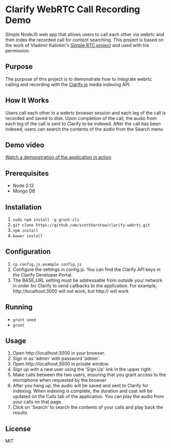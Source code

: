 # Clarify WebRTC Call Recording Demo
Simple NodeJS web app that allows users to call each other via webrtc and then index the recorded call for content searching.  This project is based on the work of Vladimir Kalinkin's [Simple RTC project](https://github.com/cylon-v/simple_rtc) and used with his permission.

## Purpose
The purpose of this project is to demonstrate how to integrate webrtc calling and recording with the [Clarify.io](http://clarify.io) media indexing API.

## How It Works
Users call each other in a webrtc browser session and each leg of the call is recorded and saved to disk. Upon completion of the call, the audio from each leg of the call is sent to Clarify to be indexed.  After the call has been indexed, users can search the contents of the audio from the Search menu

## Demo video
[Watch a demonstration of the application in action](https://www.youtube.com/watch?v=1DX_XG979kQ)

## Prerequisites
* Node 0.12
* Mongo DB

## Installation
1. `sudo npm install -g grunt-cli`
2. `git clone https://github.com/scottbarstow/clarify-webrtc.git`
2. `npm install`
3. `bower install`

## Configuration
1. `cp config.js.example config.js`
2. Configure the settings in config.js. You can find the Clarify API keys in the Clarify Developer Portal.
3. The BASE_URL setting must be addressable from outside your network in order for Clarify to send callbacks to the application.  For example, http://localhost:3000 will not work, but http://<yourexternalip> will work

## Running
* `grunt seed`
* `grunt`

## Usage
1. Open http://localhost:3000 in your browser.
2. Sign in as 'admin' with password 'admin'.
3. Open http://localhost:3000 in private window.
4. Sign up with a new user using the 'Sign Up' link in the upper right.
5. Make calls between the two users, ensuring that you grant access to the microphone when requested by the browser
7. After you hang up, the audio will be saved and sent to Clarify for indexing. When indexing is complete, the duration and cost will be updated on the Calls tab of the application. You can play the audio from your calls on that page.
8. Click on 'Search' to search the contents of your calls and play back the results.

## License
MIT
